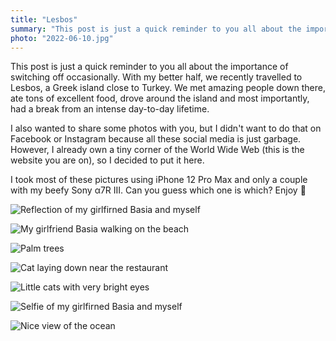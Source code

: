 ```yaml
---
title: "Lesbos"
summary: "This post is just a quick reminder to you all about the importance of switching off occasionally. With my better half, we recently travelled to Lesbos, a Greek island close to Turkey. We met amazing people down there, ate tons of excellent food, drove around the island and most importantly, had a break from an intense day-to-day lifetime."
photo: "2022-06-10.jpg"
---
```


This post is just a quick reminder to you all about the importance of switching off occasionally. With my better half, we recently travelled to Lesbos, a Greek island close to Turkey. We met amazing people down there, ate tons of excellent food, drove around the island and most importantly, had a break from an intense day-to-day lifetime.

I also wanted to share some photos with you, but I didn't want to do that on Facebook or Instagram because all these social media is just garbage. However, I already own a tiny corner of the World Wide Web (this is the website you are on), so I decided to put it here.

I took most of these pictures using iPhone 12 Pro Max and only a couple with my beefy Sony α7R III. Can you guess which one is which? Enjoy 📸

![Reflection of my girlfirned Basia and myself](/photos/2022-06-10-1.jpg)

![My girlfriend Basia walking on the beach](/photos/2022-06-10-2.jpg)

![Palm trees](/photos/2022-06-10-3.jpg)

![Cat laying down near the restaurant](/photos/2022-06-10-4.jpg)

![Little cats with very bright eyes](/photos/2022-06-10-5.jpg)

![Selfie of my girlfirned Basia and myself](/photos/2022-06-10-6.jpg)

![Nice view of the ocean](/photos/2022-06-10-7.jpg)
